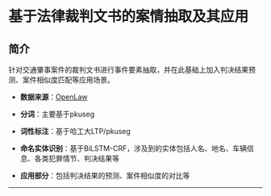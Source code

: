 # 基于法律裁判文书的案情抽取及其应用

## 简介
针对交通肇事案件的裁判文书进行事件要素抽取，并在此基础上加入判决结果预测、案件相似度匹配等应用场景。

* **数据来源**：[OpenLaw](http://openlaw.cn)


* **分词**：主要基于pkuseg

* **词性标注**：基于哈工大LTP/pkuseg


* **命名实体识别**：基于BiLSTM-CRF，涉及到的实体包括人名、地名、车辆信息、各类犯罪情节、判决结果等


* **应用部分**：包括判决结果的预测、案件相似度的对比等



-------


